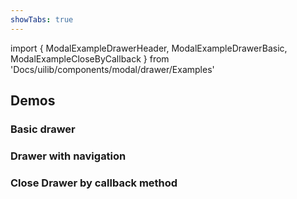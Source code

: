 ```yaml
---
showTabs: true
---
```


import {
ModalExampleDrawerHeader,
ModalExampleDrawerBasic,
ModalExampleCloseByCallback
} from 'Docs/uilib/components/modal/drawer/Examples'

## Demos

### Basic drawer

<ModalExampleDrawerBasic />

### Drawer with navigation

<ModalExampleDrawerHeader />

### Close Drawer by callback method

<ModalExampleCloseByCallback />
